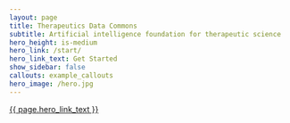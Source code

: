 ```yaml
---
layout: page
title: Therapeutics Data Commons
subtitle: Artificial intelligence foundation for therapeutic science
hero_height: is-medium
hero_link: /start/
hero_link_text: Get Started
show_sidebar: false
callouts: example_callouts
hero_image: /hero.jpg
---
```

<!--
<div class="container">
        <div class="columns is-vcentered">
            <div class="column is-10 is-offset-1 has-text-centered">
                <p class="is-size-4"> Our <b><a href="https://openreview.net/pdf?id=8nvgnORnoWr">NeurIPS 2021 Datasets and Benchmarks Paper</a></b> </p>
            </div>
        </div>
</div>

```
@article{Huang2021tdc,
  title={Therapeutics Data Commons: Machine Learning Datasets and Tasks for Drug Discovery and Development},
  author={Huang, Kexin and Fu, Tianfan and Gao, Wenhao and Zhao, Yue and Roohani, Yusuf and Leskovec, Jure and Coley, 
          Connor W and Xiao, Cao and Sun, Jimeng and Zitnik, Marinka},
  journal={Proceedings of Neural Information Processing Systems, NeurIPS Datasets and Benchmarks},
  year={2021}
}
```
-->

[comment]: <> (<div class="container">)

[comment]: <> (        <div class="columns is-vcentered">)

[comment]: <> (            <div class="column is-10 is-offset-1 has-text-centered">)

[comment]: <> (                <p class="is-size-4"> Loading a dataset in TDC: </p>)

[comment]: <> (            </div>)

[comment]: <> (        </div>)

[comment]: <> (</div>)

[comment]: <> (<div class="container">)

[comment]: <> (    <div class="columns is-vcentered">)

[comment]: <> (        <div class="column is-12 is-size-2 has-text-centered">)

[comment]: <> (        </div>)

[comment]: <> (    </div>)

[comment]: <> (</div>)

[comment]: <> (<div class="container">)

[comment]: <> (    <div class="columns is-vcentered">)

[comment]: <> (        <div class="column is-12 is-size-2 has-text-centered">)

[comment]: <> (        </div>)

[comment]: <> (    </div>)

[comment]: <> (</div>)


[comment]: <> (```python)

[comment]: <> (from tdc.single_pred import ADME)

[comment]: <> (data = ADME&#40;name='Caco2_Wang'&#41;)

[comment]: <> (df = data.get_data&#40;&#41;)

[comment]: <> (split = data.get_split&#40;&#41;)

[comment]: <> (```)

<div class="container">
    <div class="columns is-vcentered">
        <div class="column is-12 is-size-2 has-text-centered">
        </div>
    </div>
</div>

<div class="container">
    <div class="columns is-vcentered">
        <div class="column is-12 is-size-2 has-text-centered">
        </div>
    </div>
</div>

<div class="container">
        <div class="columns is-vcentered">
            <div class="column is-10 is-offset-1 has-text-centered">
                <a href="{{ page.hero_link | prepend: site.baseurl  }}" class="button is-rounded is-large is-info is-focused">{{ page.hero_link_text }}</a>
            </div>
        </div>
</div>